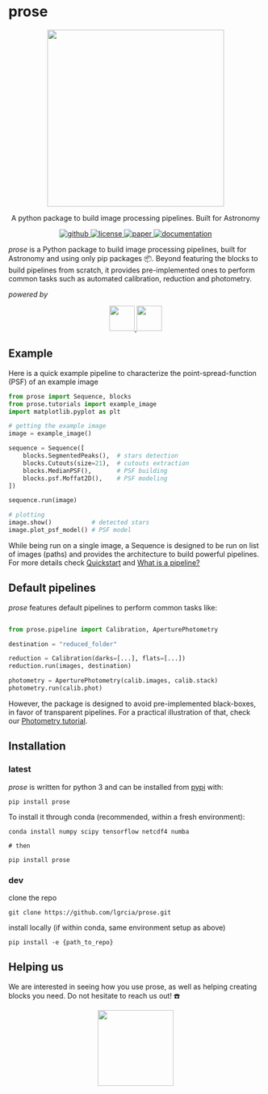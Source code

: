 # prose

<p align="center">
    <img src="docs/source/static/prose_illustration.png" width="350">
</p>

<p align="center">
  A python package to build image processing pipelines. Built for Astronomy
  <br>
  <p align="center">
    <a href="https://github.com/lgrcia/prose">
      <img src="https://img.shields.io/badge/github-lgrcia/prose-blue.svg?style=flat" alt="github"/>
    </a>
    <a href="">
      <img src="https://img.shields.io/badge/license-MIT-lightgray.svg?style=flat" alt="license"/>
    </a>
    <a href="https://arxiv.org/abs/2111.02814">
      <img src="https://img.shields.io/badge/paper-yellow.svg?style=flat" alt="paper"/>
    </a>
    <a href="https://prose.readthedocs.io">
      <img src="https://img.shields.io/badge/documentation-black.svg?style=flat" alt="documentation"/>
    </a>
  </p>
</p>

 *prose* is a Python package to build image processing pipelines, built for Astronomy and using only pip packages 📦. Beyond featuring the blocks to build pipelines from scratch, it provides pre-implemented ones to perform common tasks such as automated calibration, reduction and photometry.

*powered by*
<p align="center">
  <a href="https://www.astropy.org/">
  <img src="https://docs.astropy.org/en/stable/_static/astropy_banner.svg" height=50/>
  </a>
  <a href="https://photutils.readthedocs.io">
  <img src="https://photutils.readthedocs.io/en/stable/_static/photutils_banner.svg" height=50/>
  </a>
  <p align="center">

## Example

Here is a quick example pipeline to characterize the point-spread-function (PSF) of an example image


```python
from prose import Sequence, blocks
from prose.tutorials import example_image
import matplotlib.pyplot as plt

# getting the example image
image = example_image()

sequence = Sequence([
    blocks.SegmentedPeaks(),  # stars detection
    blocks.Cutouts(size=21),  # cutouts extraction
    blocks.MedianPSF(),       # PSF building
    blocks.psf.Moffat2D(),    # PSF modeling
])

sequence.run(image)

# plotting
image.show()           # detected stars
image.plot_psf_model() # PSF model
```

While being run on a single image, a Sequence is designed to be run on list of images (paths) and provides the architecture to build powerful pipelines. For more details check [Quickstart](https://prose.readthedocs.io/en/latest/notebooks/quickstart.html) and [What is a pipeline?](https://prose.readthedocs.io/en/latest/rst/core.html)

## Default pipelines
 *prose* features default pipelines to perform common tasks like:

```python

from prose.pipeline import Calibration, AperturePhotometry

destination = "reduced_folder"

reduction = Calibration(darks=[...], flats=[...])
reduction.run(images, destination)

photometry = AperturePhotometry(calib.images, calib.stack)
photometry.run(calib.phot)

```

However, the package is designed to avoid pre-implemented black-boxes, in favor of transparent pipelines. For a practical illustration of that, check our [Photometry tutorial](https://prose.readthedocs.io/en/latest/notebooks/photometry.html).

## Installation

### latest

*prose* is written for python 3 and can be installed from [pypi](https://pypi.org/project/prose/) with:

```shell
pip install prose
```

To install it through conda (recommended, within a fresh environment):

```shell
conda install numpy scipy tensorflow netcdf4 numba

# then 

pip install prose
```

### dev

clone the repo

```shell
git clone https://github.com/lgrcia/prose.git
```

install locally (if within conda, same environment setup as above)

```
pip install -e {path_to_repo}
```


## Helping us

We are interested in seeing how you use prose, as well as helping creating blocks you need. Do not hesitate to reach us out! ☎️

<p align="center">
    <img src="docs/source/static/lookatit.png" width="150">
</p>

